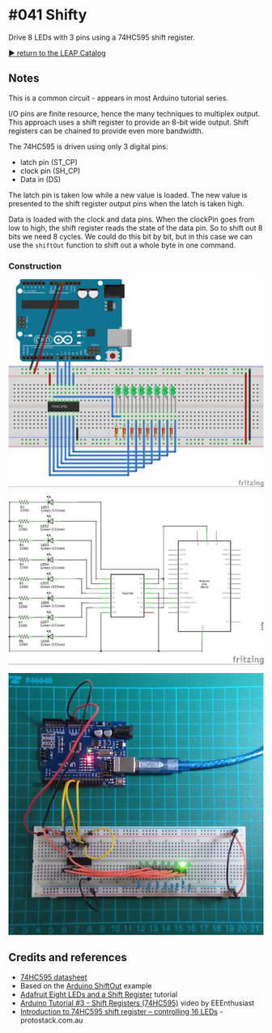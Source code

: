# #041 Shifty

Drive 8 LEDs with 3 pins using a 74HC595 shift register.


[:arrow_forward: return to the LEAP Catalog](http://leap.tardate.com)

## Notes

This is a common circuit - appears in most Arduino tutorial series.

I/O pins are finite resource, hence the many techniques to multiplex output. This approach uses a shift register to provide an 8-bit wide output. Shift registers can be chained to provide even more bandwidth.

The 74HC595 is driven using only 3 digital pins:
* latch pin (ST_CP)
* clock pin (SH_CP)
* Data in (DS)

The latch pin is taken low while a new value is loaded. The new value is presented to the shift register output pins when the latch is taken high.

Data is loaded with the clock and data pins. When the clockPin goes from low to high, the shift register reads the state of the data pin.
So to shift out 8 bits we need 8 cycles.
We could do this bit by bit, but in this case we can use the `shiftOut` function to shift out a whole byte in one command.


### Construction

![The Breadboard](./assets/Shifty_bb.jpg?raw=true)

![The Schematic](./assets/Shifty_schematic.jpg?raw=true)

![The Build](./assets/Shifty_build.jpg?raw=true)

## Credits and references
* [74HC595 datasheet](http://www.futurlec.com/74HC/74HC595.shtml)
* Based on the [Arduino ShiftOut](http://arduino.cc/en/tutorial/ShiftOut) example
* [Adafruit Eight LEDs and a Shift Register](https://learn.adafruit.com/adafruit-arduino-lesson-4-eight-leds/the-74hc595-shift-register) tutorial
* [Arduino Tutorial #3 - Shift Registers (74HC595)](https://www.youtube.com/watch?v=bqfPZXEuyuc) video by EEEnthusiast
* [Introduction to 74HC595 shift register – controlling 16 LEDs](https://protostack.com.au/2010/05/introduction-to-74hc595-shift-register-controlling-16-leds/) - protostack.com.au
